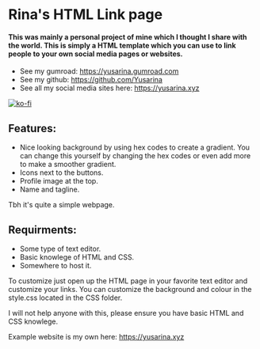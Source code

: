 # Rina's HTML Link page

#### This was mainly a personal project of mine which I thought I share with the world. This is simply a HTML template which you can use to link people to your own social media pages or websites.

- See my gumroad: https://yusarina.gumroad.com
- See my github: https://github.com/Yusarina
- See all my social media sites here: https://yusarina.xyz

[![ko-fi](https://ko-fi.com/img/githubbutton_sm.svg)](https://ko-fi.com/R6R1SDNNP)

## Features: 

- Nice looking background by using hex codes to create a gradient. You can change this yourself by changing the hex codes or even add more to make a smoother gradient.
- Icons next to the buttons.
- Profile image at the top.
- Name and tagline.

Tbh it's quite a simple webpage.

## Requirments:

- Some type of text editor.
- Basic knowlege of HTML and CSS.
- Somewhere to host it.

To customize just open up the HTML page in your favorite text editor and customize your links. You can customize the background and colour in the style.css located in the CSS folder. 

I will not help anyone with this, please ensure you have basic HTML and CSS knowlege.

Example website is my own here: https://yusarina.xyz
